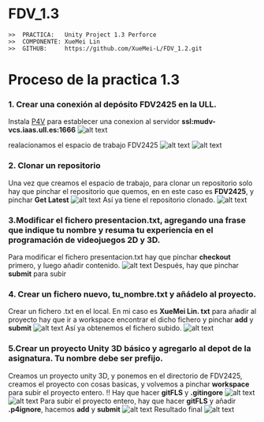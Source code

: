 # FDV_1.3


```
>>  PRACTICA:   Unity Project 1.3 Perforce
>>  COMPONENTE: XueMei Lin
>>  GITHUB:     https://github.com/XueMei-L/FDV_1.2.git
```

# Proceso de la practica 1.3
### 1. Crear una conexión al depósito FDV2425 en la ULL.

Instala [P4V](https://www.perforce.com/downloads/helix-visual-client-p4v) para establecer una conexion al servidor
**ssl:mudv-vcs.iaas.ull.es:1666**
![alt text](image.png)

realacionamos el espacio de trabajo FDV2425 
![alt text](./img/image-2.png)
![alt text](./img/image-1.png)

### 2. Clonar un repositorio

Una vez que creamos el espacio de trabajo, para clonar un repositorio solo hay que pinchar el repositorio que quemos, en en este caso es **FDV2425**, y pinchar **Get Latest**
![alt text](./img/image-3.png)
Así ya tiene el repositorio clonado.
![alt text](./img/image-4.png)

### 3.Modificar el fichero presentacion.txt, agregando una frase que indique tu nombre y resuma tu experiencia en el programación de videojuegos 2D y 3D.
Para modificar el fichero presentacion.txt hay que pinchar **checkout** primero, y luego añadir contenido.
![alt text](./img/image-5.png)
Después, hay que pinchar **submit** para subir

### 4. Crear un fichero nuevo, tu_nombre.txt y añádelo al proyecto.
Crear un fichero .txt en el local. En mi caso es **XueMei Lin. txt** para añadir al proyecto hay que ir a workspace encontrar el dicho fichero y pinchar **add** y **submit**
![alt text](./img/image-6.png)
Así ya obtenemos el fichero subido.
![alt text](./img/image-7.png)


### 5.Crear un proyecto Unity 3D básico y agregarlo al depot de la asignatura. Tu nombre debe ser prefijo.
Creamos un proyecto unity 3D, y ponemos en el directorio de FDV2425, creamos el proyecto con cosas basicas, y volvemos a pinchar **workspace** para subir el proyecto entero.
!! Hay que hacer **gitFLS** y **.gitingore**
![alt text](./img/image-8.png)
![alt text](./img/image-9.png)
Para subir el proyecto entero, hay que hacer **gitFLS** y añadir **.p4ignore**, hacemos **add** y **submit**
![alt text](./img/image-10.png)
Resultado final
![alt text](./img/image-11.png)